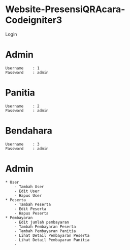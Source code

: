 # Website-PresensiQRAcara-Codeigniter3

Login
# Admin
	Username	: 1
	Password	: admin
# Panitia
	Username	: 2
	Password	: admin
# Bendahara
	Username	: 3
	Password	: admin

# Admin
	* User
		- Tambah User
		- Edit User
		- Hapus User
	* Peserta
		- Tambah Peserta
		- Edit Peserta
		- Hapus Peserta
	* Pembayaran
		- Edit jumlah pembayaran
		- Tambah Pembayaran Peserta
		- Tambah Pembayaran Panitia
		- Lihat Detail Pembayaran Peserta
		- Lihat Detail Pembayaran Panitia
		- 
